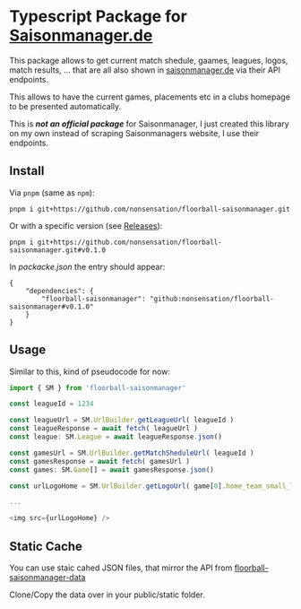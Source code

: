 # Typescript Package for [Saisonmanager.de](https://saisonmanager.de)

This package allows to get current match shedule, gaames, leagues, logos, match results, ...
that are all also shown in [saisonmanager.de](https://saisonmanager.de) via their API endpoints.

This allows to have the current games, placements etc in a clubs homepage to be presented automatically.

This is **_not an official package_** for Saisonmanager, I just created this library on my own instead of scraping Saisonmanagers website, I use their endpoints.

## Install

Via `pnpm` (same as `npm`):

```
pnpm i git+https://github.com/nonsensation/floorball-saisonmanager.git
```

Or with a specific version (see [Releases](https://github.com/nonsensation/floorball-saisonmanager/releases)):

```
pnpm i git+https://github.com/nonsensation/floorball-saisonmanager.git#v0.1.0
```

In _packacke.json_ the entry should appear:

```
{
	"dependencies": {
		"floorball-saisonmanager": "github:nonsensation/floorball-saisonmanager#v0.1.0"
	}
}
```

## Usage

Similar to this, kind of pseudocode for now:

```ts
import { SM } from 'floorball-saisonmanager'

const leagueId = 1234

const leagueUrl = SM.UrlBuilder.getLeagueUrl( leagueId )
const leagueResponse = await fetch( leagueUrl )
const league: SM.League = await leagueResponse.json()

const gamesUrl = SM.UrlBuilder.getMatchSheduleUrl( leagueId )
const gamesResponse = await fetch( gamesUrl )
const games: SM.Game[] = await gamesResponse.json()

const urlLogoHome = SM.UrlBuilder.getLogoUrl( game[0].home_team_small_logo );

...

<img src={urlLogoHome} />
```


## Static Cache

You can use staic cahed JSON files, that mirror the API from [floorball-saisonmanager-data](https://github.com/nonsensation/floorball-saisonmanager-data)

Clone/Copy the data over in your public/static folder.

